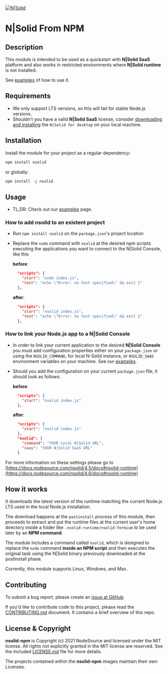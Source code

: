 [![N|Solid](https://s3.amazonaws.com/assets.nodesource.com/nsolid-logo-dark%402x.png)](https://nodesource.com/products/nsolid)

N|Solid From NPM
=====================

## Description

This module is intended to be used as a quickstart with **N|Solid SaaS** platform and also works in restricted environments where **N|Solid runtime** is not installed. 

See [examples](./examples) of how to use it.

## Requirements

- We only support LTS versions, so this will fail for stable Node.js versions.
- Shouldn't you have a valid **N|Solid SaaS** license, consider [downloading and installing](https://downloads.nodesource.com/) the `N|Solid for desktop` on your local machine.
## Installation

Install the module for your project as a regular dependency:

```bash
npm install nsolid
```

or globally:

```bash
npm install -g nsolid
```
## Usage

- TL;DR: Check out our [examples](./examples) page.


### How to add nsolid to an existent project

- Run `npm install nsolid` on the `package.json`'s project location
- Replace the `node` command with `nsolid` at the desired npm scripts executing the applications you want to connect to the N|Solid Console, like this

  __before__:
  ```json
    "scripts": {
      "start": "node index.js",
      "test": "echo \"Error: no test specified\" && exit 1"
    },
  ```

  __after__:
  ```json
    "scripts": {
      "start": "nsolid index.js",
      "test": "echo \"Error: no test specified\" && exit 1"
    },
  ```
### How to link your Node.js app to a N|Solid Console

- In order to link your current application to the desired **N|Solid Console** you must add configuration properties either on your `package.json` or using the `NSOLID_COMMAND`, for local N-Solid instance,  or `NSOLID_SAAS` environment variables on your machine. See our [examples](./examples).


- Should you add the configuration on your current `package.json` file, it should look as follows:

  __before__:
  ```json
    "scripts": {
      "start": "nsolid index.js"
    },
  ```

  __after__:
  ```json
    "scripts": {
      "start": "nsolid index.js"
    },
    "nsolid": {
      "command": "YOUR Local N|Solid URL",
      "saas": "YOUR N|Solid SaaS URL"
    }
  ```


For more information on these settings please go to [https://docs.nodesource.com/nsolid/4.5/docs#nsolid-runtime](https://docs.nodesource.com/nsolid/4.6/docs#nsolid-runtime)


## How it works

It downloads the latest version of the runtime matching the current Node.js LTS used in the local Node.js installation. 

The download happens at the `postinstall` process of this module, then proceeds to extract and put the runtime files at the current user's home directory inside a folder like `.nsolid-runtime/nsolid-fermium` to be used later by an __NPM command__.

The module includes a command called `nsolid`, which is designed to replace the `node` command __inside an NPM script__ and then executes the original task using the N|Solid binary previously downloaded at the postinstall phase.

Currently, this module supports Linux, Windows, and Mac.
## Contributing

To submit a bug report, please create an [issue at GitHub](https://github.com/nodesource/nsolid-npm/issues/new).

If you'd like to contribute code to this project, please read the
[CONTRIBUTING.md](./CONTRIBUTING.md) document. It contains a brief overview of this repo.

## License & Copyright

**nsolid-npm** is Copyright (c) 2021 NodeSource and licensed under the
MIT license. All rights not explicitly granted in the MIT license are reserved.
See the included [LICENSE.md](./LICENSE.md) file for more details.

The projects contained within the **nsolid-npm** images maintain their own Licenses.
